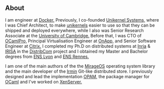 ## About

I am engineer at [Docker.] Previously, I co-founded [Unikernel Systems,]
where I was Chief Architect, to make [unikernels] easier to use so that
they can be shipped and deployed everywhere, while I also was Senior
Research Associate at the [University of Cambridge.] Before that, I was
CTO of [OCamlPro,] Principal Virtualisation Engineer at [OnApp,] and
Senior Software Engineer at [Citrix.] I completed my Ph.D on distributed
systems at [Inria] & [IRISA] in the [DistribCom] project and I obtained my
Master and Bachelor degrees from [ENS Lyon] and [ENS Rennes.]

I am one of the main authors of the the [MirageOS] operating system
library and the main developer of the [Irmin] Git-like distributed
store. I previously designed and lead the implementation [OPAM,] the
package manager for [OCaml] and I've worked on [XenServer.]


[Docker.]: https://docker.com/
[Unikernel Systems,]: http://unikernel.com/
[unikernels]: http://unikernel.com/files/2014-cacm-unikernels.pdf
[University of Cambridge.]: http://cl.cam.ac.uk/
[OCamlPro,]: http://www.ocamlpro.com/
[OnApp,]: http://onapp.com/
[Citrix.]: http://www.citrix.com/
[Inria]: http://www.inria.fr/
[IRISA]: http://www.irisa.fr/
[DistribCom]: http://www.irisa.fr/distribcom/
[ENS Lyon]: http://www.ens-lyon.eu/
[ENS Rennes.]: http://www.ens-rennes.fr/
[MirageOS]: https://mirage.io/
[Irmin]: https://github.com/mirage/irmin/
[OPAM,]: http://opam.ocamlpro.com/
[OCaml]: https://ocaml.org/
[XenServer.]: http://www.citrix.com/xenserver/
